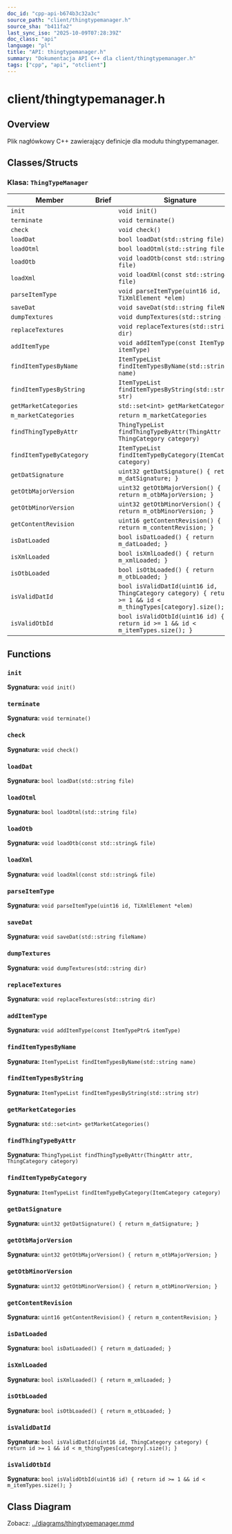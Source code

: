```yaml
---
doc_id: "cpp-api-b674b3c32a3c"
source_path: "client/thingtypemanager.h"
source_sha: "b411fa2"
last_sync_iso: "2025-10-09T07:28:39Z"
doc_class: "api"
language: "pl"
title: "API: thingtypemanager.h"
summary: "Dokumentacja API C++ dla client/thingtypemanager.h"
tags: ["cpp", "api", "otclient"]
---
```


# client/thingtypemanager.h

## Overview

Plik nagłówkowy C++ zawierający definicje dla modułu thingtypemanager.

## Classes/Structs

### Klasa: `ThingTypeManager`

| Member | Brief | Signature |
|--------|-------|-----------|
| `init` |  | `void init()` |
| `terminate` |  | `void terminate()` |
| `check` |  | `void check()` |
| `loadDat` |  | `bool loadDat(std::string file)` |
| `loadOtml` |  | `bool loadOtml(std::string file)` |
| `loadOtb` |  | `void loadOtb(const std::string& file)` |
| `loadXml` |  | `void loadXml(const std::string& file)` |
| `parseItemType` |  | `void parseItemType(uint16 id, TiXmlElement *elem)` |
| `saveDat` |  | `void saveDat(std::string fileName)` |
| `dumpTextures` |  | `void dumpTextures(std::string dir)` |
| `replaceTextures` |  | `void replaceTextures(std::string dir)` |
| `addItemType` |  | `void addItemType(const ItemTypePtr& itemType)` |
| `findItemTypesByName` |  | `ItemTypeList findItemTypesByName(std::string name)` |
| `findItemTypesByString` |  | `ItemTypeList findItemTypesByString(std::string str)` |
| `getMarketCategories` |  | `std::set<int> getMarketCategories()` |
| `m_marketCategories` |  | `return m_marketCategories` |
| `findThingTypeByAttr` |  | `ThingTypeList findThingTypeByAttr(ThingAttr attr, ThingCategory category)` |
| `findItemTypeByCategory` |  | `ItemTypeList findItemTypeByCategory(ItemCategory category)` |
| `getDatSignature` |  | `uint32 getDatSignature() { return m_datSignature; }` |
| `getOtbMajorVersion` |  | `uint32 getOtbMajorVersion() { return m_otbMajorVersion; }` |
| `getOtbMinorVersion` |  | `uint32 getOtbMinorVersion() { return m_otbMinorVersion; }` |
| `getContentRevision` |  | `uint16 getContentRevision() { return m_contentRevision; }` |
| `isDatLoaded` |  | `bool isDatLoaded() { return m_datLoaded; }` |
| `isXmlLoaded` |  | `bool isXmlLoaded() { return m_xmlLoaded; }` |
| `isOtbLoaded` |  | `bool isOtbLoaded() { return m_otbLoaded; }` |
| `isValidDatId` |  | `bool isValidDatId(uint16 id, ThingCategory category) { return id >= 1 && id < m_thingTypes[category].size(); }` |
| `isValidOtbId` |  | `bool isValidOtbId(uint16 id) { return id >= 1 && id < m_itemTypes.size(); }` |

## Functions

### `init`

**Sygnatura:** `void init()`

### `terminate`

**Sygnatura:** `void terminate()`

### `check`

**Sygnatura:** `void check()`

### `loadDat`

**Sygnatura:** `bool loadDat(std::string file)`

### `loadOtml`

**Sygnatura:** `bool loadOtml(std::string file)`

### `loadOtb`

**Sygnatura:** `void loadOtb(const std::string& file)`

### `loadXml`

**Sygnatura:** `void loadXml(const std::string& file)`

### `parseItemType`

**Sygnatura:** `void parseItemType(uint16 id, TiXmlElement *elem)`

### `saveDat`

**Sygnatura:** `void saveDat(std::string fileName)`

### `dumpTextures`

**Sygnatura:** `void dumpTextures(std::string dir)`

### `replaceTextures`

**Sygnatura:** `void replaceTextures(std::string dir)`

### `addItemType`

**Sygnatura:** `void addItemType(const ItemTypePtr& itemType)`

### `findItemTypesByName`

**Sygnatura:** `ItemTypeList findItemTypesByName(std::string name)`

### `findItemTypesByString`

**Sygnatura:** `ItemTypeList findItemTypesByString(std::string str)`

### `getMarketCategories`

**Sygnatura:** `std::set<int> getMarketCategories()`

### `findThingTypeByAttr`

**Sygnatura:** `ThingTypeList findThingTypeByAttr(ThingAttr attr, ThingCategory category)`

### `findItemTypeByCategory`

**Sygnatura:** `ItemTypeList findItemTypeByCategory(ItemCategory category)`

### `getDatSignature`

**Sygnatura:** `uint32 getDatSignature() { return m_datSignature; }`

### `getOtbMajorVersion`

**Sygnatura:** `uint32 getOtbMajorVersion() { return m_otbMajorVersion; }`

### `getOtbMinorVersion`

**Sygnatura:** `uint32 getOtbMinorVersion() { return m_otbMinorVersion; }`

### `getContentRevision`

**Sygnatura:** `uint16 getContentRevision() { return m_contentRevision; }`

### `isDatLoaded`

**Sygnatura:** `bool isDatLoaded() { return m_datLoaded; }`

### `isXmlLoaded`

**Sygnatura:** `bool isXmlLoaded() { return m_xmlLoaded; }`

### `isOtbLoaded`

**Sygnatura:** `bool isOtbLoaded() { return m_otbLoaded; }`

### `isValidDatId`

**Sygnatura:** `bool isValidDatId(uint16 id, ThingCategory category) { return id >= 1 && id < m_thingTypes[category].size(); }`

### `isValidOtbId`

**Sygnatura:** `bool isValidOtbId(uint16 id) { return id >= 1 && id < m_itemTypes.size(); }`

## Class Diagram

Zobacz: [../diagrams/thingtypemanager.mmd](../diagrams/thingtypemanager.mmd)
